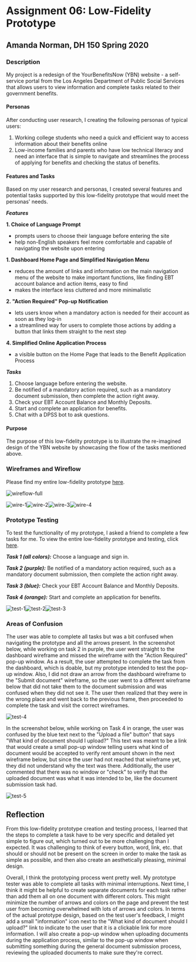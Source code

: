# Assignment 06: Low-Fidelity Prototype
## Amanda Norman, DH 150 Spring 2020
### **Description** 
My project is a redesign of the YourBenefitsNow (YBN) website - a self-service portal from the Los Angeles Department of Public Social Services that allows users to view information and complete tasks related to their government benefits. 

#### **Personas**

After conducting user research, I creating the following personas of typical users: 

1. Working college students who need a quick and efficient way to access information about their benefits online
2. Low-income families and parents who have low technical literacy and need an interface that is simple to navigate and streamlines the process of applying for benefits and checking the status of benefits.

#### **Features and Tasks**

Based on my user research and personas, I created several features and potential tasks supported by this low-fidelity prototype that would meet the personas' needs.

***Features***

**1. Choice of Language Prompt**
- prompts users to choose their language before entering the site
- help non-English speakers feel more comfortable and capable of navigating the website upon entering

**1. Dashboard Home Page and Simplified Navigation Menu** 
- reduces the amount of links and information on the main navigation menu of the website to make important functions, like finding EBT account balance and action items, easy to find
- makes the interface less cluttered and more minimalistic
  
  
**2. "Action Required" Pop-up Notification** 
- lets users know when a mandatory action is needed for their account as soon as they log-in
- a streamlined way for users to complete those actions by adding a button that links them straight to the next step


**4. Simplified Online Application Process**
- a visible button on the Home Page that leads to the Benefit Application Process

***Tasks***
1. Choose language before entering the website.
2. Be notified of a mandatory action required, such as a mandatory document submission, then complete the action right away.
3. Check your EBT Account Balance and Monthly Deposits.
4. Start and complete an application for benefits.
5. Chat with a DPSS bot to ask questions.

#### **Purpose**

The purpose of this low-fidelity prototype is to illustrate the re-imagined design of the YBN website by showcasing the flow of the tasks mentioned above.  

### Wireframes and Wireflow

Please find my entire low-fidelity prototype [here](https://freehand.invisionapp.com/freehand/document/TqcuKAunu).

![wireflow-full](https://github.com/amanda-norman/DH150-amandanorman/blob/master/wireflow-full.png)

![wire-1](https://github.com/amanda-norman/DH150-amandanorman/blob/master/wire-1.png)![wire-2](https://github.com/amanda-norman/DH150-amandanorman/blob/master/wire-2.1.png)![wire-3](https://github.com/amanda-norman/DH150-amandanorman/blob/master/wire-5.png)![wire-4](https://github.com/amanda-norman/DH150-amandanorman/blob/master/wire-6.1.png)

### Prototype Testing

To test the functionality of my prototype, I asked a friend to complete a few tasks for me. To view the entire low-fidelity prototype and testing, click [here](https://freehand.invisionapp.com/freehand/document/LxEpXdxfI).

***Task 1 (all colors):*** Choose a language and sign in.

***Task 2 (purple):*** Be notified of a mandatory action required, such as a mandatory document submission, then complete the action right away.

***Task 3 (blue):*** Check your EBT Account Balance and Monthly Deposits.

***Task 4 (orange):*** Start and complete an application for benefits.

![test-1](https://github.com/amanda-norman/DH150-amandanorman/blob/master/test-1.png)![test-2](https://github.com/amanda-norman/DH150-amandanorman/blob/master/test-2.png)![test-3](https://github.com/amanda-norman/DH150-amandanorman/blob/master/test-3.png)

### Areas of Confusion

The user was able to complete all tasks but was a bit confused when navigating the prototype and all the arrows present. In the screenshot below, while working on task 2 in purple, the user went straight to the dashboard wireframe and missed the wireframe with the "Action Required" pop-up window. As a result, the user attempted to complete the task from the dashboard, which is doable, but my prototype intended to test the pop-up window. Also, I did not draw an arrow from the dashboard wireframe to the "Submit document" wireframe, so the user went to a different wireframe below that did not take them to the document submission and was confused when they did not see it. The user then realized that they were in the wrong place and went back to the previous frame, then proceeded to complete the task and visit the correct wireframes.

![test-4](https://github.com/amanda-norman/DH150-amandanorman/blob/master/test-4.png)

In the screenshot below, while working on Task 4 in orange, the user was confused by the blue text next to the "Upload a file" button" that says "What kind of document should I upload?" This text was meant to be a link that would create a small pop-up window telling users what kind of document would be accepted to verify rent amount shown in the next wireframe below, but since the user had not reached that wireframe yet, they did not understand why the text was there. Additionally, the user commented that there was no window or "check" to verify that the uploaded document was what it was intended to be, like the document submission task had.

![test-5](https://github.com/amanda-norman/DH150-amandanorman/blob/master/test-5.png)

## Reflection

From this low-fidelity prototype creation and testing process, I learned that the steps to complete a task have to be very specific and detailed yet simple to figure out, which turned out to be more challenging than I expected. It was challenging to think of every button, word, link, etc. that should or should not be present on the screen in order to make the task as simple as possible, and then also create an aesthetically pleasing, minimal design.

Overall, I think the prototyping process went pretty well. My prototype tester was able to complete all tasks with minimal interruptions. Next time, I think it might be helpful to create separate documents for each task rather than add them all on one document with different colors. This might minimize the number of arrows and colors on the page and prevent the test user from becoming overwhelmed with lots of arrows and colors. In terms of the actual prototype design, based on the test user's feedback, I might add a small "information" icon next to the "What kind of document should I upload?" link to indicate to the user that it is a clickable link for more information. I will also create a pop-up window when uploading documents during the application process, similar to the pop-up window when submitting something during the general document submission process, reviewing the uploaded documents to make sure they're correct.
